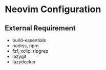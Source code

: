 # Neovim Configuration
## External Requirement
- build-essentials
- nodejs, npm
- fzf, xclip, ripgrep
- lazygit
- lazydocker

